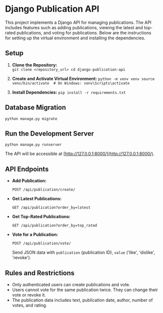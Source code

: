 # Django Publication API

This project implements a Django API for managing publications. The API includes features such as adding publications, viewing the latest and top-rated publications, and voting for publications. Below are the instructions for setting up the virtual environment and installing the dependencies.

## Setup

1.  **Clone the Repository:**    
    `git clone <repository_url>
    cd django-publication-api` 
    
2.  **Create and Activate Virtual Environment:**
 `python -m venv venv
    source venv/bin/activate  # On Windows: venv\Scripts\activate` 
    
3.  **Install Dependencies:**
 `pip install -r requirements.txt` 
    

## Database Migration
`python manage.py migrate` 

## Run the Development Server
`python manage.py runserver` 

The API will be accessible at [http://127.0.0.1:8000/](http://127.0.0.1:8000/).

## API Endpoints

-   **Add Publication:**
    
    `POST /api/publication/create/`
    
-   **Get Latest Publications:**
    
    `GET /api/publication?order_by=latest`
    
-   **Get Top-Rated Publications:**
    
    `GET /api/publication?order_by=top_rated`
    
-   **Vote for a Publication:**
    
    `POST /api/publication/vote/`
    
    Send JSON data with `publication` (publication ID), `value` ('like', 'dislike', 'revoke').
    

## Rules and Restrictions

-   Only authenticated users can create publications and vote.
-   Users cannot vote for the same publication twice. They can change their vote or revoke it.
-   The publication data includes text, publication date, author, number of votes, and rating.
